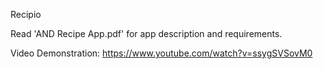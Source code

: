 Recipio

Read 'AND Recipe App.pdf' for app description and requirements.

Video Demonstration: 
https://www.youtube.com/watch?v=ssygSVSovM0
